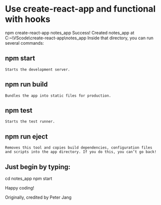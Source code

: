 
# Use create-react-app and functional with hooks
npm create-react-app notes_app
Success! Created notes_app at C:~\VScode\create-react-app\notes_app
Inside that directory, you can run several commands:

 ## npm start
    Starts the development server.

 ## npm run build
    Bundles the app into static files for production.

 ## npm test
    Starts the test runner.

 ## npm run eject
    Removes this tool and copies build dependencies, configuration files
    and scripts into the app directory. If you do this, you can’t go back!

 ## Just begin by typing:

  cd notes_app
  npm start

Happy coding!

Originally, credited by Peter Jang